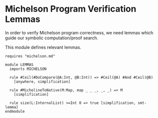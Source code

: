 Michelson Program Verification Lemmas
=====================================

In order to verify Michelson program correctness, we need lemmas which guide
our symbolic computation/proof search.

This module defines relevant lemmas.

```k
requires "michelson.md"
```

```k
module LEMMAS
  imports MICHELSON

  rule #Ceil(#DoCompare(@A:Int, @B:Int)) => #Ceil(@A) #And #Ceil(@B)
    [anywhere, simplification]

  rule #MichelineToNative(M:Map, map _ _ _, _, _) => M
    [simplification]

  rule size(L:InternalList) >=Int 0 => true [simplification, smt-lemma]
endmodule
```
